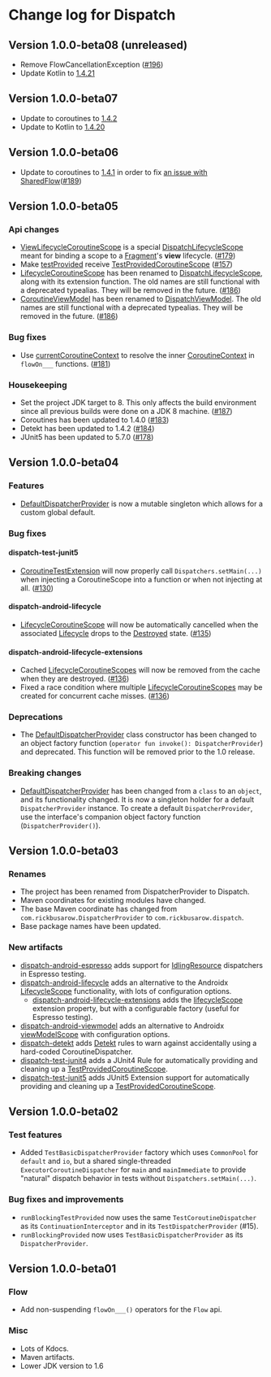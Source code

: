 # Change log for Dispatch

## Version 1.0.0-beta08 (unreleased)

* Remove FlowCancellationException ([#196](https://github.com/RBusarow/Dispatch/issues/196))
* Update Kotlin to [1.4.21](https://github.com/JetBrains/kotlin/blob/master/ChangeLog.md#1421)

## Version 1.0.0-beta07

* Update to coroutines to [1.4.2](https://github.com/Kotlin/kotlinx.coroutines/releases/tag/1.4.2)
* Update to Kotlin to [1.4.20](https://github.com/JetBrains/kotlin/blob/master/ChangeLog.md#1420)

## Version 1.0.0-beta06

* Update to coroutines to [1.4.1](https://github.com/Kotlin/kotlinx.coroutines/releases/tag/1.4.1) in order to fix [an issue with SharedFlow](https://github.com/Kotlin/kotlinx.coroutines/pull/2359)([#189](https://github.com/RBusarow/Dispatch/issues/189))

## Version 1.0.0-beta05

### Api changes
* [ViewLifecycleCoroutineScope] is a special [DispatchLifecycleScope] meant for binding a scope to a [Fragment]'s **view** lifecycle. ([#179](https://github.com/RBusarow/Dispatch/issues/179))
* Make [testProvided] receive [TestProvidedCoroutineScope] ([#157](https://github.com/RBusarow/Dispatch/issues/157))
* [LifecycleCoroutineScope] has been renamed to [DispatchLifecycleScope], along with its extension function. The old names are still functional with a deprecated typealias.  They will be removed in the future. ([#186](https://github.com/RBusarow/Dispatch/pull/186))
* [CoroutineViewModel] has been renamed to [DispatchViewModel]. The old names are still functional with a deprecated typealias.  They will be removed in the future. ([#186](https://github.com/RBusarow/Dispatch/pull/186))

### Bug fixes
* Use [currentCoroutineContext] to resolve the inner [CoroutineContext] in `flowOn___` functions. ([#181](https://github.com/RBusarow/Dispatch/issues/181))

### Housekeeping
* Set the project JDK target to 8. This only affects the build environment since all previous builds were done on a JDK 8 machine. ([#187](https://github.com/RBusarow/Dispatch/pull/187))
* Coroutines has been updated to 1.4.0 ([#183](https://github.com/RBusarow/Dispatch/pull/183))
* Detekt has been updated to 1.4.2 ([#184](https://github.com/RBusarow/Dispatch/pull/184))
* JUnit5 has been updated to 5.7.0 ([#178](https://github.com/RBusarow/Dispatch/pull/178))

## Version 1.0.0-beta04

### Features
* [DefaultDispatcherProvider] is now a mutable singleton which allows for a custom global default.

### Bug fixes

#### dispatch-test-junit5
* [CoroutineTestExtension] will now properly call `Dispatchers.setMain(...)` when injecting a
  CoroutineScope into a function or when not injecting at all.
  ([#130](https://github.com/RBusarow/Dispatch/issues/130))

#### dispatch-android-lifecycle
* [LifecycleCoroutineScope] will now be automatically cancelled when the associated [Lifecycle][Android Lifecycle] drops to the [Destroyed][Android Lifecycle] state.
  ([#135](https://github.com/RBusarow/Dispatch/issues/135))

#### dispatch-android-lifecycle-extensions
* Cached [LifecycleCoroutineScopes][LifecycleCoroutineScope] will now be removed from the cache when
  they are destroyed. ([#136](https://github.com/RBusarow/Dispatch/issues/136))
* Fixed a race condition where multiple [LifecycleCoroutineScopes][LifecycleCoroutineScope] may be
  created for concurrent cache misses. ([#136](https://github.com/RBusarow/Dispatch/issues/136))

### Deprecations
* The [DefaultDispatcherProvider] class constructor has been changed to an object factory function
  (`operator fun invoke(): DispatcherProvider`) and deprecated. This function will be removed prior
  to the 1.0 release.

### Breaking changes
* [DefaultDispatcherProvider] has been changed from a `class` to an `object`, and its functionality
  changed. It is now a singleton holder for a default `DispatcherProvider` instance. To create a
  default `DispatcherProvider`, use the interface's companion object factory function
  (`DispatcherProvider()`).

## Version 1.0.0-beta03

### Renames

* The project has been renamed from DispatcherProvider to Dispatch.
* Maven coordinates for existing modules have changed.
* The base Maven coordinate has changed from `com.rickbusarow.DispatcherProvider` to `com.rickbusarow.dispatch`.
* Base package names have been updated.

### New artifacts

* [dispatch-android-espresso] adds support for [IdlingResource] dispatchers in Espresso testing.
* [dispatch-android-lifecycle] adds an alternative to the Androidx [LifecycleScope][androidx-lifecycleScope] functionality, with lots of configuration options.
  * [dispatch-android-lifecycle-extensions] adds the [lifecycleScope] extension property, but with a configurable factory (useful for Espresso testing).
* [dispatch-android-viewmodel] adds an alternative to Androidx [viewModelScope] with configuration options.
* [dispatch-detekt] adds [Detekt] rules to warn against accidentally using a hard-coded CoroutineDispatcher.
* [dispatch-test-junit4] adds a JUnit4 Rule for automatically providing and cleaning up a [TestProvidedCoroutineScope].
* [dispatch-test-junit5] adds JUnit5 Extension support for automatically providing and cleaning up a [TestProvidedCoroutineScope].

## Version 1.0.0-beta02

### Test features

* Added `TestBasicDispatcherProvider` factory which uses `CommonPool` for `default` and `io`, but a shared single-threaded `ExecutorCoroutineDispatcher` for `main` and `mainImmediate` to provide "natural" dispatch behavior in tests without `Dispatchers.setMain(...)`.

### Bug fixes and improvements

* `runBlockingTestProvided` now uses the same `TestCoroutineDispatcher` as its `ContinuationInterceptor` and in its `TestDispatcherProvider` (#15).
* `runBlockingProvided` now uses `TestBasicDispatcherProvider` as its `DispatcherProvider`.

## Version 1.0.0-beta01

### Flow

* Add non-suspending `flowOn___()` operators for the `Flow` api.

### Misc

* Lots of Kdocs.
* Maven artifacts.
* Lower JDK version to 1.6

<!--- MODULE dispatch-core-->
<!--- INDEX  -->
[DefaultDispatcherProvider]: https://rbusarow.github.io/Dispatch/api/dispatch-core/dispatch.core/-default-dispatcher-provider/index.html
<!--- MODULE dispatch-test-->
<!--- INDEX  -->
[testProvided]: https://rbusarow.github.io/Dispatch/api/dispatch-test/dispatch.test/test-provided.html
[TestProvidedCoroutineScope]: https://rbusarow.github.io/Dispatch/api/dispatch-test/dispatch.test/-test-provided-coroutine-scope/index.html
<!--- MODULE dispatch-test-junit4-->
<!--- INDEX  -->
<!--- MODULE dispatch-test-junit5-->
<!--- INDEX  -->
[CoroutineTestExtension]: https://rbusarow.github.io/Dispatch/api/dispatch-test-junit5/dispatch.test/-coroutine-test-extension/index.html
<!--- MODULE dispatch-android-espresso-->
<!--- INDEX  -->
<!--- MODULE dispatch-android-lifecycle-->
<!--- INDEX  -->
[ViewLifecycleCoroutineScope]: https://rbusarow.github.io/Dispatch/api/dispatch-android-lifecycle/dispatch.android.lifecycle/-view-lifecycle-coroutine-scope/index.html
[DispatchLifecycleScope]: https://rbusarow.github.io/Dispatch/api/dispatch-android-lifecycle/dispatch.android.lifecycle/-dispatch-lifecycle-scope/index.html
[LifecycleCoroutineScope]: https://rbusarow.github.io/Dispatch/api/dispatch-android-lifecycle/dispatch.android.lifecycle/index.html#dispatch.android.lifecycle/LifecycleCoroutineScope//PointingToDeclaration/
<!--- MODULE dispatch-android-lifecycle-extensions-->
<!--- INDEX  -->
[lifecycleScope]: https://rbusarow.github.io/Dispatch/api/dispatch-android-lifecycle-extensions/dispatch.android.lifecycle/index.html#dispatch.android.lifecycle/lifecycleScope/androidx.lifecycle.LifecycleOwner#/PointingToDeclaration/
<!--- MODULE dispatch-android-viewmodel-->
<!--- INDEX  -->
[CoroutineViewModel]: https://rbusarow.github.io/Dispatch/api/dispatch-android-viewmodel/dispatch.android.viewmodel/index.html#dispatch.android.viewmodel/CoroutineViewModel//PointingToDeclaration/
[DispatchViewModel]: https://rbusarow.github.io/Dispatch/api/dispatch-android-viewmodel/dispatch.android.viewmodel/-dispatch-view-model/index.html
[viewModelScope]: https://rbusarow.github.io/Dispatch/api/dispatch-android-viewmodel/dispatch.android.viewmodel/-dispatch-view-model/index.html#dispatch.android.viewmodel/DispatchViewModel/viewModelScope/#/PointingToDeclaration/
<!--- END -->

[Fragment]: https://developer.android.com/reference/androidx/fragment/app/Fragment
[Android Lifecycle]: https://developer.android.com/reference/androidx/lifecycle/Lifecycle.html
[androidx-lifecycleScope]: https://cs.android.com/androidx/platform/frameworks/support/+/androidx-master-dev:lifecycle/lifecycle-runtime-ktx/src/main/java/androidx/lifecycle/Lifecycle.kt;l=44
[Detekt]: https://github.com/detekt/detekt
[dispatch-android-espresso]: https://rbusarow.github.io/Dispatch/api/dispatch-android-espresso/dispatch.android.espresso/index.html
[dispatch-android-lifecycle-extensions]: https://rbusarow.github.io/Dispatch/api/dispatch-android-lifecycle-extensions/dispatch.android.lifecycle/index.html
[dispatch-android-lifecycle]: https://rbusarow.github.io/Dispatch/api/dispatch-android-lifecycle/dispatch.android.lifecycle/index.html
[dispatch-android-viewmodel]: https://rbusarow.github.io/Dispatch/api/dispatch-android-viewmodel/dispatch.android.viewmodel/index.html
[dispatch-detekt]: https://rbusarow.github.io/Dispatch/api/dispatch-detekt/dispatch.detekt/index.html
[dispatch-test]: https://rbusarow.github.io/Dispatch/api/dispatch-test/dispatch.test/index.html
[dispatch-test-junit4]: https://rbusarow.github.io/Dispatch/api/dispatch-test-junit4/dispatch.test/index.html
[dispatch-test-junit5]: https://rbusarow.github.io/Dispatch/api/dispatch-test-junit4/dispatch.test/index.html
[IdlingResource]: https://developer.android.com/training/testing/espresso/idling-resource

[CoroutineContext]: https://kotlinlang.org/api/latest/jvm/stdlib/kotlin.coroutines/-coroutine-context/
[currentCoroutineContext]: https://kotlin.github.io/kotlinx.coroutines/kotlinx-coroutines-core/kotlinx.coroutines/current-coroutine-context
